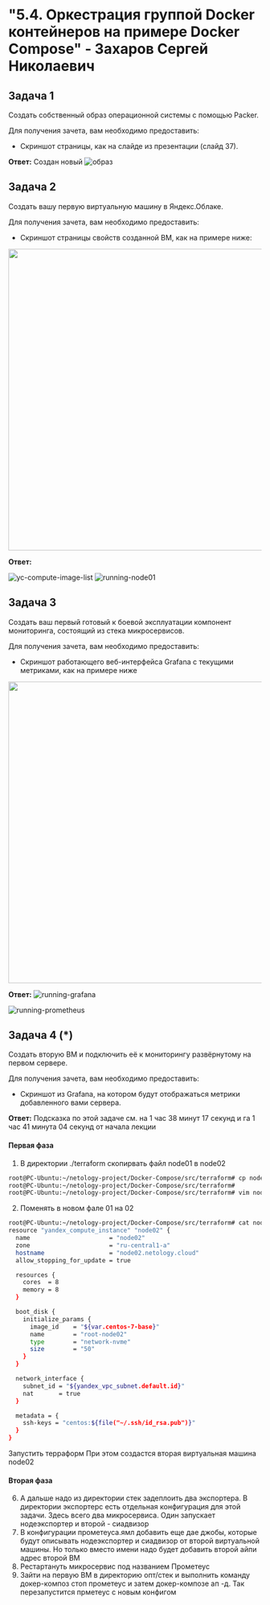 # "5.4. Оркестрация группой Docker контейнеров на примере Docker Compose" - Захаров Сергей Николаевич

## Задача 1

Создать собственный образ операционной системы с помощью Packer.

Для получения зачета, вам необходимо предоставить:
- Скриншот страницы, как на слайде из презентации (слайд 37).

**Ответ:**
Создан новый ![образ](/05-virt-04-docker-compose/img/new-images-in-yandex-cloud.png)

## Задача 2

Создать вашу первую виртуальную машину в Яндекс.Облаке.

Для получения зачета, вам необходимо предоставить:
- Скриншот страницы свойств созданной ВМ, как на примере ниже:


<p align="center">
  <img width="1200" height="600" src="./img/yc_01.png">
</p>

**Ответ:**

![yc-compute-image-list](/05-virt-04-docker-compose/img/yc-compute-image-list.png)
![running-node01](/05-virt-04-docker-compose/img/running-node01.png)


## Задача 3

Создать ваш первый готовый к боевой эксплуатации компонент мониторинга, состоящий из стека микросервисов.

Для получения зачета, вам необходимо предоставить:
- Скриншот работающего веб-интерфейса Grafana с текущими метриками, как на примере ниже
<p align="center">
  <img width="1200" height="600" src="./img/yc_02.png">
</p>

**Ответ:**
![running-grafana](/05-virt-04-docker-compose/img/running-grafana.png)

![running-prometheus](/05-virt-04-docker-compose/img/running-prometheus.png)

## Задача 4 (*)

Создать вторую ВМ и подключить её к мониторингу развёрнутому на первом сервере.

Для получения зачета, вам необходимо предоставить:
- Скриншот из Grafana, на котором будут отображаться метрики добавленного вами сервера.

**Ответ:**
Подсказка по этой задаче см. на 1 час 38 минут 17 секунд и га 1 час 41 минута 04 секунд от начала лекции
#### Первая фаза
1. В директории ./terraform скопирвать файл node01 в node02
```bash
root@PC-Ubuntu:~/netology-project/Docker-Compose/src/terraform# cp node01.tf node02.tf 
root@PC-Ubuntu:~/netology-project/Docker-Compose/src/terraform# 
root@PC-Ubuntu:~/netology-project/Docker-Compose/src/terraform# vim node02.tf 

```
2. Поменять в новом фале 01 на 02
```bash
root@PC-Ubuntu:~/netology-project/Docker-Compose/src/terraform# cat node02.tf 
resource "yandex_compute_instance" "node02" {
  name                      = "node02"
  zone                      = "ru-central1-a"
  hostname                  = "node02.netology.cloud"
  allow_stopping_for_update = true

  resources {
    cores  = 8
    memory = 8
  }

  boot_disk {
    initialize_params {
      image_id    = "${var.centos-7-base}"
      name        = "root-node02"
      type        = "network-nvme"
      size        = "50"
    }
  }

  network_interface {
    subnet_id = "${yandex_vpc_subnet.default.id}"
    nat       = true
  }

  metadata = {
    ssh-keys = "centos:${file("~/.ssh/id_rsa.pub")}"
  }
}

```
Запустить терраформ
При этом создастся вторая виртуальная машина node02
#### Вторая фаза

6. А дальше надо из директории стек задеплоить два экспортера. В директории экспортерс есть отдельная конфигурация для этой задачи. Здесь всего два микросервиса. Один запускает нодеэкспортер и второй - сиадвизор
7. В конфигурации прометеуса.ямл добавить еще дае джобы, которые будут описывать нодеэкспортер и сиадвизор от второй виртуальной машины. Но только вместо имени надо будет добавить второй айпи адрес второй ВМ
8. Рестартануть микросервис под названием Прометеус
9. Зайти на первую ВМ в директорию опт/стек и выполнить команду докер-композ стоп прометеус и затем докер-композе ап -д. Так перезапустится прметеус с новым конфигом
